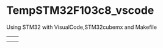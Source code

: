 # TempSTM32F103c8_vscode
Using STM32 with VisualCode,STM32cubemx and Makefile

|  |  |
| --: | --: |
|  |  |
|  |  |

